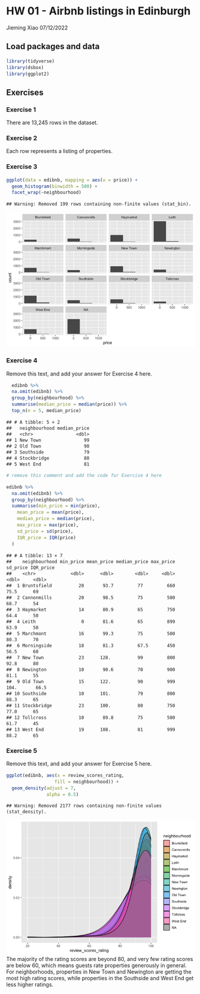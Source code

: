 HW 01 - Airbnb listings in Edinburgh
================
Jieming Xiao
07/12/2022

## Load packages and data

``` r
library(tidyverse)
library(dsbox)
library(ggplot2)
```

## Exercises

### Exercise 1

There are 13,245 rows in the dataset.

### Exercise 2

Each row represents a listing of properties.

### Exercise 3

``` r
ggplot(data = edibnb, mapping = aes(x = price)) +
  geom_histogram(binwidth = 500) +
  facet_wrap(~neighbourhood)
```

    ## Warning: Removed 199 rows containing non-finite values (stat_bin).

![](hw-02_files/figure-gfm/prices-neighbourhoods-1.png)<!-- -->

### Exercise 4

Remove this text, and add your answer for Exercise 4 here.

``` r
  edibnb %>%
  na.omit(edibnb) %>%
  group_by(neighbourhood) %>%
  summarise(median_price = median(price)) %>%
  top_n(n = 5, median_price)
```

    ## # A tibble: 5 × 2
    ##   neighbourhood median_price
    ##   <chr>                <dbl>
    ## 1 New Town                99
    ## 2 Old Town                90
    ## 3 Southside               79
    ## 4 Stockbridge             80
    ## 5 West End                81

``` r
# remove this comment and add the code for Exercise 4 here
```

``` r
edibnb %>%
  na.omit(edibnb) %>%
  group_by(neighbourhood) %>%
  summarise(min_price = min(price),
    mean_price = mean(price),
    median_price = median(price),
    max_price = max(price),
    sd_price = sd(price),
    IQR_price = IQR(price)
  )
```

    ## # A tibble: 13 × 7
    ##    neighbourhood min_price mean_price median_price max_price sd_price IQR_price
    ##    <chr>             <dbl>      <dbl>        <dbl>     <dbl>    <dbl>     <dbl>
    ##  1 Bruntsfield          20       93.7         77         660     75.5      69  
    ##  2 Cannonmills          20       98.5         75         500     68.7      54  
    ##  3 Haymarket            14       80.9         65         750     64.4      50  
    ##  4 Leith                 0       81.6         65         899     63.9      50  
    ##  5 Marchmont            16       99.3         75         500     80.3      70  
    ##  6 Morningside          18       81.3         67.5       450     56.5      60  
    ##  7 New Town             23      128.          99         800     92.8      80  
    ##  8 Newington            10       90.6         70         900     81.1      55  
    ##  9 Old Town             15      122.          90         999    104.       66.5
    ## 10 Southside            10      101.          79         800     88.3      65  
    ## 11 Stockbridge          23      100.          80         750     77.0      65  
    ## 12 Tollcross            10       89.8         75         500     61.7      45  
    ## 13 West End             19      108.          81         999     88.2      65

### Exercise 5

Remove this text, and add your answer for Exercise 5 here.

``` r
ggplot(edibnb, aes(x = review_scores_rating,
                  fill = neighbourhood)) +
  geom_density(adjust = 7, 
               alpha = 0.5) 
```

    ## Warning: Removed 2177 rows containing non-finite values (stat_density).

![](hw-02_files/figure-gfm/review-scores-rating-1.png)<!-- --> The
majority of the rating scores are beyond 80, and very few rating scores
are below 60, which means guests rate properties generously in general.
For neighborhoods, properties in New Town and Newington are getting the
most high rating scores, while properties in the Southside and West End
get less higher ratings.
